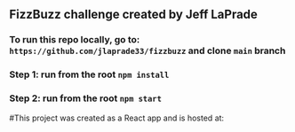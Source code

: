 ## FizzBuzz challenge created by Jeff LaPrade

### To run this repo locally, go to: `https://github.com/jlaprade33/fizzbuzz` and clone `main` branch
### Step 1: run from the root `npm install`
### Step 2: run from the root `npm start`

#This project was created as a React app and is hosted at: 